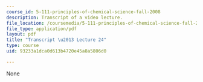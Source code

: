 ```yaml
---
course_id: 5-111-principles-of-chemical-science-fall-2008
description: Transcript of a video lecture.
file_location: /coursemedia/5-111-principles-of-chemical-science-fall-2008/93233a1dca0d613b4720e45a8a5806d0_5-111F08-L24.pdf
file_type: application/pdf
layout: pdf
title: "Transcript \u2013 Lecture 24"
type: course
uid: 93233a1dca0d613b4720e45a8a5806d0

---
```

None